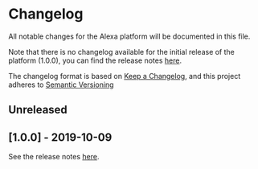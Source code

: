 # Changelog

All notable changes for the Alexa platform will be documented in this file.

Note that there is no changelog available for the initial release of the platform (1.0.0), you can find the release notes [here](https://github.com/xatkit-bot-platform/xatkit-alexa-platform/releases).

The changelog format is based on [Keep a Changelog](https://keepachangelog.com/en/1.0.0/), and this project adheres to [Semantic Versioning](https://semver.org/v2.0.0.html)

## Unreleased



## [1.0.0] - 2019-10-09 

See the release notes [here](https://github.com/xatkit-bot-platform/xatkit-alexa-platform/releases).


